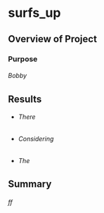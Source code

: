 # surfs_up
## Overview of Project
### Purpose
###### Bobby
## Results
* ###### There 

* ###### Considering 

* ###### The

## Summary
###### ff
